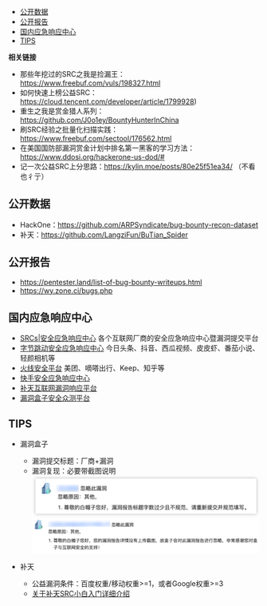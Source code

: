- [公开数据](#公开数据)
- [公开报告](#公开报告)
- [国内应急响应中心](#国内应急响应中心)
- [TIPS](#tips)

**相关链接**
- 那些年挖过的SRC之我是捡漏王：https://www.freebuf.com/vuls/198327.html
- 如何快速上榜公益SRC：https://cloud.tencent.com/developer/article/1799928)
- 重生之我是赏金猎人系列：https://github.com/J0o1ey/BountyHunterInChina
- 刷SRC经验之批量化扫描实践：https://www.freebuf.com/sectool/176562.html
- 在美国国防部漏洞赏金计划中排名第一黑客的学习方法：https://www.ddosi.org/hackerone-us-dod/#
- 记一次公益SRC上分思路：https://kylin.moe/posts/80e25f51ea34/ （不看也彳亍）

## 公开数据
- HackOne：https://github.com/ARPSyndicate/bug-bounty-recon-dataset
- 补天：https://github.com/LangziFun/BuTian_Spider

## 公开报告
- https://pentester.land/list-of-bug-bounty-writeups.html
- https://wy.zone.ci/bugs.php

## 国内应急响应中心

- [SRCs|安全应急响应中心](http://0xsafe.org/index.html) 各个互联网厂商的安全应急响应中心暨漏洞提交平台
- [字节跳动安全应急响应中心](https://security.bytedance.com/) 今日头条、抖音、西瓜视频、皮皮虾、番茄小说、轻颜相机等
- [火线安全平台](https://www.huoxian.cn/project/list) 美团、嘀嗒出行、Keep、知乎等
- [快手安全应急响应中心](https://security.kuaishou.com/)
- [补天互联网漏洞响应平台](https://www.butian.net/)
- [漏洞盒子安全众测平台](https://www.vulbox.com/)

## TIPS
- 漏洞盒子
  - 漏洞提交标题：厂商+漏洞
  - 漏洞复现：必要带截图说明
  ![](../../@attachment/images/Security/Web安全/BugBounty_1661093530932.png)
  ![](../../@attachment/images/Security/Web安全/BugBounty_1661284525740.png)  

- 补天
  - 公益漏洞条件：百度权重/移动权重>=1，或者Google权重>=3
  - [关于补天SRC小白入门详细介绍](https://blog.csdn.net/qq_37113223/article/details/111916474)